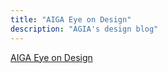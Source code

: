 ```yaml
---
title: "AIGA Eye on Design"
description: "AGIA's design blog"
---
```


[AIGA Eye on Design](http://eyeondesign.aiga.org)
